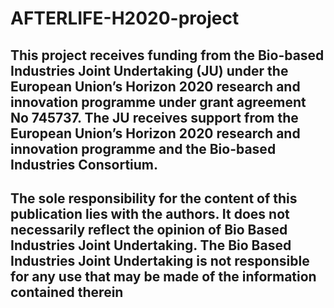 # AFTERLIFE-H2020-project
## This project receives funding from the Bio-based Industries Joint Undertaking (JU) under the European Union’s Horizon 2020 research and innovation programme under grant agreement No 745737. The JU receives support from the European Union’s Horizon 2020 research and innovation programme and the Bio-based Industries Consortium.
## The sole responsibility for the content of this publication lies with the authors. It does not necessarily reflect the opinion of Bio Based Industries Joint Undertaking. The Bio Based Industries Joint Undertaking is not responsible for any use that may be made of the information contained therein
